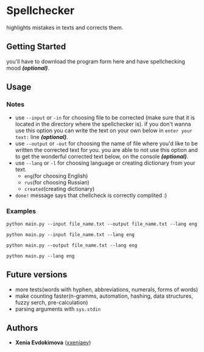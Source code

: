 # Spellchecker
highlights mistakes in texts and corrects them.
## Getting Started
you'll have to download the program form here and have spellchecking mood ***(optional)***.
## Usage
### Notes
* use `--input` or `-in` for choosing file to be corrected (make sure that it is located in the directory where the spellchecker is). if you don't wanna use this option you can write the text on your own below in `enter your text:`  line ***(optional)***.
* use `--output` or `-out` for choosing the name of file where you'd like to be written the corrected text for you. you are able to not use this option and to get the wonderful corrected text below, on the console ***(optional)***.
* use `--lang` or `-l` for choosing language or creating dictionary from your text.
  * `eng`(for choosing English)
  * `rus`(for choosing Russian)
  * `created`(creating dictionary)
* `done!` message says that chellcheck is correctly complited :)
### Examples
```
python main.py --input file_name.txt --output file_name.txt --lang eng
```
```
python main.py --input file_name.txt --lang eng
```
```
python main.py --output file_name.txt --lang eng
```
```
python main.py --lang eng
```
## Future versions
* more tests(words with hyphen, abbreviations, numerals, forms of words)
* make counting faster(n-gramms, automation, hashing, data structures, fuzzy serch, pre-calculation)
* parsing arguments with `sys.stdin`
## Authors
* **Xenia Evdokimova** ([xxeniaev](https://github.com/xxeniaev))
